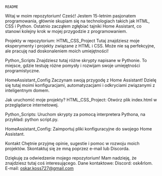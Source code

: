                                                                                                               README
Witaj w moim repozytorium!
Cześć! Jestem 15-letnim pasjonatem programowania, głównie skupiam się na technologiach takich jak HTML, CSS i Python.
Ostatnio zacząłem zgłębiać tajniki Home Assistant, co stanowi kolejny krok w mojej przygodzie z programowaniem.


Projekty w repozytorium:
HTML_CSS_Project
Tutaj znajdziesz moje eksperymenty i projekty związane z HTML i CSS.
Może nie są perfekcyjne, ale pracuję nad doskonaleniem moich umiejętności!

Python_Scripts
Znajdziesz tutaj różne skrypty napisane w Pythonie.
To miejsce, gdzie testuję różne pomysły i rozwijam swoje umiejętności programistyczne.

HomeAssistant_Config
Zaczynam swoją przygodę z Home Assistant!
Dzielę się tutaj moimi konfiguracjami, automatyzacjami i odkryciami związanymi z inteligentnym domem.


Jak uruchomić moje projekty?
HTML_CSS_Project:
Otwórz plik index.html w przeglądarce internetowej.

Python_Scripts:
Uruchom skrypty za pomocą interpretera Pythona, na przykład: python script.py.

HomeAssistant_Config:
Zaimportuj pliki konfiguracyjne do swojego Home Assistant.

Kontakt
Chętnie przyjmę opinie, sugestie i pomoc w rozwoju moich projektów. Skontaktuj się ze mną poprzez e-mail lub Discorda.



Dziękuję za odwiedzenie mojego repozytorium! Mam nadzieję, że znajdziesz tutaj coś interesującego.
Dane kontaktowe:
Discord: osk4rlom.
E-mail: oskar.koss727@gmail.com



